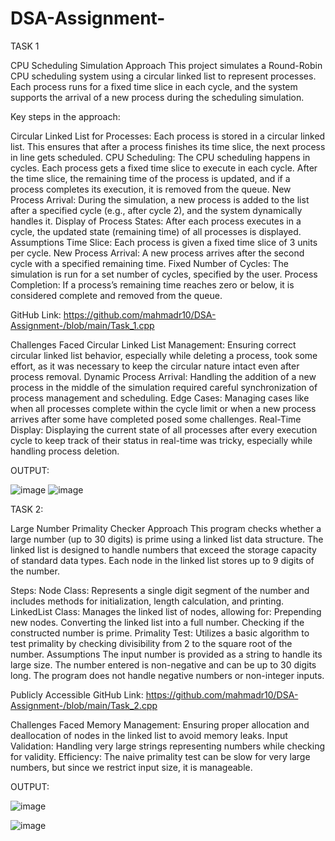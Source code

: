# DSA-Assignment-

TASK 1

CPU Scheduling Simulation
Approach
This project simulates a Round-Robin CPU scheduling system using a circular linked list to represent processes. Each process runs for a fixed time slice in each cycle, and the system supports the arrival of a new process during the scheduling simulation.

Key steps in the approach:

Circular Linked List for Processes: Each process is stored in a circular linked list. This ensures that after a process finishes its time slice, the next process in line gets scheduled.
CPU Scheduling: The CPU scheduling happens in cycles. Each process gets a fixed time slice to execute in each cycle. After the time slice, the remaining time of the process is updated, and if a process completes its execution, it is removed from the queue.
New Process Arrival: During the simulation, a new process is added to the list after a specified cycle (e.g., after cycle 2), and the system dynamically handles it.
Display of Process States: After each process executes in a cycle, the updated state (remaining time) of all processes is displayed.
Assumptions
Time Slice: Each process is given a fixed time slice of 3 units per cycle.
New Process Arrival: A new process arrives after the second cycle with a specified remaining time.
Fixed Number of Cycles: The simulation is run for a set number of cycles, specified by the user.
Process Completion: If a process’s remaining time reaches zero or below, it is considered complete and removed from the queue.

GitHub Link: https://github.com/mahmadr10/DSA-Assignment-/blob/main/Task_1.cpp

Challenges Faced
Circular Linked List Management: Ensuring correct circular linked list behavior, especially while deleting a process, took some effort, as it was necessary to keep the circular nature intact even after process removal.
Dynamic Process Arrival: Handling the addition of a new process in the middle of the simulation required careful synchronization of process management and scheduling.
Edge Cases: Managing cases like when all processes complete within the cycle limit or when a new process arrives after some have completed posed some challenges.
Real-Time Display: Displaying the current state of all processes after every execution cycle to keep track of their status in real-time was tricky, especially while handling process deletion.

OUTPUT:

![image](https://github.com/user-attachments/assets/c8e4b4c4-acf9-4904-bd5b-a8fe87101921)
![image](https://github.com/user-attachments/assets/20cdb5a1-6335-4b90-9596-4a955a1aaeba)



TASK 2:

 Large Number Primality Checker
Approach
This program checks whether a large number (up to 30 digits) is prime using a linked list data structure. The linked list is designed to handle numbers that exceed the storage capacity of standard data types. Each node in the linked list stores up to 9 digits of the number.

Steps:
Node Class: Represents a single digit segment of the number and includes methods for initialization, length calculation, and printing.
LinkedList Class: Manages the linked list of nodes, allowing for:
Prepending new nodes.
Converting the linked list into a full number.
Checking if the constructed number is prime.
Primality Test: Utilizes a basic algorithm to test primality by checking divisibility from 2 to the square root of the number.
Assumptions
The input number is provided as a string to handle its large size.
The number entered is non-negative and can be up to 30 digits long.
The program does not handle negative numbers or non-integer inputs.

Publicly Accessible GitHub Link: https://github.com/mahmadr10/DSA-Assignment-/blob/main/Task_2.cpp


Challenges Faced
Memory Management: Ensuring proper allocation and deallocation of nodes in the linked list to avoid memory leaks.
Input Validation: Handling very large strings representing numbers while checking for validity.
Efficiency: The naive primality test can be slow for very large numbers, but since we restrict input size, it is manageable.

OUTPUT:


![image](https://github.com/user-attachments/assets/87f1a7dd-714e-48c2-9ad8-fac397c61fb0)


![image](https://github.com/user-attachments/assets/a421a767-8635-433a-8493-341fd038a176)



